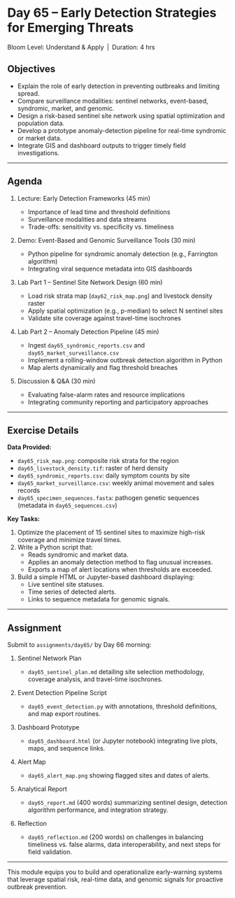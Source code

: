 # **Day 65 – Early Detection Strategies for Emerging Threats**
  
Bloom Level: Understand & Apply | Duration: 4 hrs  

## Objectives  

- Explain the role of early detection in preventing outbreaks and limiting spread.  
- Compare surveillance modalities: sentinel networks, event-based, syndromic, market, and genomic.  
- Design a risk-based sentinel site network using spatial optimization and population data.  
- Develop a prototype anomaly-detection pipeline for real-time syndromic or market data.  
- Integrate GIS and dashboard outputs to trigger timely field investigations.  

---  

## Agenda  

1. Lecture: Early Detection Frameworks (45 min)  
   - Importance of lead time and threshold definitions  
   - Surveillance modalities and data streams  
   - Trade-offs: sensitivity vs. specificity vs. timeliness  

2. Demo: Event-Based and Genomic Surveillance Tools (30 min)  
   - Python pipeline for syndromic anomaly detection (e.g., Farrington algorithm)  
   - Integrating viral sequence metadata into GIS dashboards  

3. Lab Part 1 – Sentinel Site Network Design (60 min)  
   - Load risk strata map (`day62_risk_map.png`) and livestock density raster  
   - Apply spatial optimization (e.g., p-median) to select N sentinel sites  
   - Validate site coverage against travel-time isochrones  

4. Lab Part 2 – Anomaly Detection Pipeline (45 min)  
   - Ingest `day65_syndromic_reports.csv` and `day65_market_surveillance.csv`  
   - Implement a rolling-window outbreak detection algorithm in Python  
   - Map alerts dynamically and flag threshold breaches  

5. Discussion & Q&A (30 min)  
   - Evaluating false-alarm rates and resource implications  
   - Integrating community reporting and participatory approaches  

---  

## Exercise Details  

**Data Provided:**  
- `day65_risk_map.png`: composite risk strata for the region  
- `day65_livestock_density.tif`: raster of herd density  
- `day65_syndromic_reports.csv`: daily symptom counts by site  
- `day65_market_surveillance.csv`: weekly animal movement and sales records  
- `day65_specimen_sequences.fasta`: pathogen genetic sequences (metadata in `day65_sequences.csv`)  

**Key Tasks:**  
1. Optimize the placement of 15 sentinel sites to maximize high-risk coverage and minimize travel times.  
2. Write a Python script that:  
   - Reads syndromic and market data.  
   - Applies an anomaly detection method to flag unusual increases.  
   - Exports a map of alert locations when thresholds are exceeded.  
3. Build a simple HTML or Jupyter-based dashboard displaying:  
   - Live sentinel site statuses.  
   - Time series of detected alerts.  
   - Links to sequence metadata for genomic signals.  

---  

## Assignment  

Submit to `assignments/day65/` by Day 66 morning:

1. Sentinel Network Plan  
   - `day65_sentinel_plan.md` detailing site selection methodology, coverage analysis, and travel-time isochrones.  

2. Event Detection Pipeline Script  
   - `day65_event_detection.py` with annotations, threshold definitions, and map export routines.  

3. Dashboard Prototype  
   - `day65_dashboard.html` (or Jupyter notebook) integrating live plots, maps, and sequence links.  

4. Alert Map  
   - `day65_alert_map.png` showing flagged sites and dates of alerts.  

5. Analytical Report  
   - `day65_report.md` (400 words) summarizing sentinel design, detection algorithm performance, and integration strategy.  

6. Reflection  
   - `day65_reflection.md` (200 words) on challenges in balancing timeliness vs. false alarms, data interoperability, and next steps for field validation.  

---  

This module equips you to build and operationalize early-warning systems that leverage spatial risk, real-time data, and genomic signals for proactive outbreak prevention.
